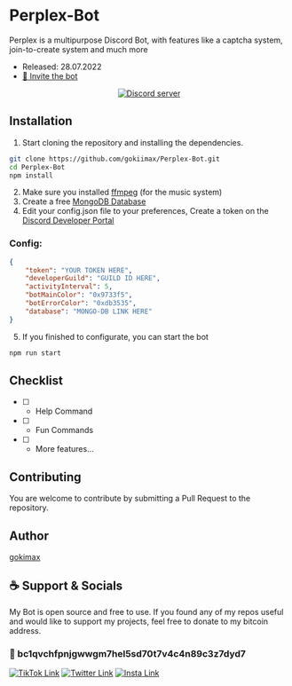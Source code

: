 # Perplex-Bot
Perplex is a multipurpose Discord Bot, with features like a captcha system, join-to-create system and much more
- Released: 28.07.2022
- [💌 Invite the bot](https://discord.com/api/oauth2/authorize?client_id=827126565229166655&permissions=8&scope=bot%20applications.commands)
<p align="center">
	<a href="https://discord.gg/yVWygKS3Xn">
		<img src="https://canary.discordapp.com/api/guilds/999373116918743100/embed.png" alt="Discord server">
	</a>
</p>

## Installation

1. Start cloning the repository and installing the dependencies.
```bash
git clone https://github.com/gokiimax/Perplex-Bot.git
cd Perplex-Bot
npm install
```
2. Make sure you installed [ffmpeg](https://ffmpeg.org/) (for the music system)
3. Create a free [MongoDB Database](https://www.mongodb.com/)
4. Edit your config.json file to your preferences, Create a token on the [Discord Developer Portal](https://discord.com/developers/applications)
### Config:
```json
{
    "token": "YOUR TOKEN HERE",
    "developerGuild": "GUILD ID HERE",
    "activityInterval": 5,
    "botMainColor": "0x9733f5",
    "botErrorColor": "0xdb3535",
    "database": "MONGO-DB LINK HERE"
}
```
5. If you finished to configurate, you can start the bot
```bash
npm run start
```

## Checklist
- [ ] - Help Command
- [ ] - Fun Commands
- [ ] - More features...

## Contributing
You are welcome to contribute by submitting a Pull Request to the repository.

## Author
[gokimax](https://github.com/gokiimax)

## ☕️ Support & Socials
My Bot is open source and free to use. If you found any of my repos useful and would like to support my projects, feel free to donate to my bitcoin address.

### 🔗 bc1qvchfpnjgwwgm7hel5sd70t7v4c4n89c3z7dyd7

[![TikTok Link](https://img.shields.io/badge/TikTok-000000?style=for-the-badge&logo=tiktok&logoColor=white)](https://tiktok.com/@maxii.x6)
[![Twitter Link](https://img.shields.io/badge/Twitter-1DA1F2?style=for-the-badge&logo=twitter&logoColor=white)](https://twitter.com/gokimax_x)
[![Insta Link](https://img.shields.io/badge/Instagram-E4405F?style=for-the-badge&logo=instagram&logoColor=white)](https://instagram.com/maxii.x6)

